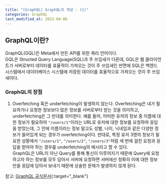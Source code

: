 ```yaml
---
title: "[GraphQL] GraphQL의 개념 - (1)"
categories: GraphQL
last_modified_at: 2022-04-06
---
```


## GraphQL이란?

GraphQL(GQL)은 Meta에서 만든 API를 위한 쿼리 언어이다.  
GQL은 Structed Query Language(SQL)과 주 쓰임새가 다른데, GQL은 웹 클라이언트가 서버로부터 데이터를 효율적이 가져오는 것이 주 쓰임새인 반면에 SQL은 백엔드 시스템에서 데이터베이스 시스템에 저장된 데이터를 효율적으로 가져오는 것이 주 쓰임새이다.

### GraphQL의 장점

1. Overfetching 혹은 underfetching이 발생하지 않는다.
   Overfetching은 내가 필요하거나 요청한 정보보다 많은 정보를 서버로부터 받는 것을 의미하고, underfetching은 그 반대를 의미한다. 예를 들어, 어떠한 유저의 정보 중 이름에 대한 정보가 필요하여 `"/users/1"`이라는 URL로 유저에 대한 정보를 요청하여 응답을 받았는데, 그 안에 이름이라는 정보 말고도 성별, 나이, 닉네임과 같은 다양한 정보가 들어있게 되는 경우가 overfetching이다. 반대로, 특정 유저 3명의 정보가 필요한 상황에서 `"/users/1"`, `"/users/2"`, `"/users/3"`처럼 세 번에 걸친 요청과 응답을 받아야 하는 경우를 underfetching의 예시라고 할 수 있다.  
   GraphQL은 URL이 아닌 Query를 통해 통신이 이루어지기 때문에 Query에 요청하고자 하는 정보를 모두 담아서 서버에 요청하면 서버에선 정확히 이에 대한 정보만을 응답에 담아서 보내기 때문에 상술한 문제가 발생하지 않게 된다.

참고: [GraphQL 공식문서](https://graphql.org/learn/){:target="\_blank"}
